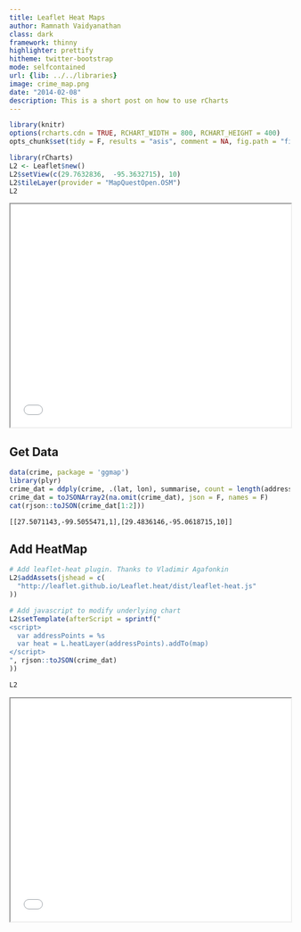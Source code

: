 ```yaml
---
title: Leaflet Heat Maps
author: Ramnath Vaidyanathan
class: dark
framework: thinny
highlighter: prettify
hitheme: twitter-bootstrap
mode: selfcontained
url: {lib: ../../libraries}
image: crime_map.png
date: "2014-02-08"
description: This is a short post on how to use rCharts 
---
```



```r
library(knitr)
options(rcharts.cdn = TRUE, RCHART_WIDTH = 800, RCHART_HEIGHT = 400)
opts_chunk$set(tidy = F, results = "asis", comment = NA, fig.path = "fig/")
```




```r
library(rCharts)
L2 <- Leaflet$new()
L2$setView(c(29.7632836,  -95.3632715), 10)
L2$tileLayer(provider = "MapQuestOpen.OSM")
L2
```

<iframe src='
fig/unnamed-chunk-1.html
' scrolling='no' seamless
class='rChart leaflet '
id=iframe-
chart182a6b6bf663
></iframe>
<style>iframe.rChart{ width: 100%; height: 400px;}</style>



## Get Data


```r
data(crime, package = 'ggmap')
library(plyr)
crime_dat = ddply(crime, .(lat, lon), summarise, count = length(address))
crime_dat = toJSONArray2(na.omit(crime_dat), json = F, names = F)
cat(rjson::toJSON(crime_dat[1:2]))
```

```
[[27.5071143,-99.5055471,1],[29.4836146,-95.0618715,10]]
```


## Add HeatMap


```r
# Add leaflet-heat plugin. Thanks to Vladimir Agafonkin
L2$addAssets(jshead = c(
  "http://leaflet.github.io/Leaflet.heat/dist/leaflet-heat.js"
))

# Add javascript to modify underlying chart
L2$setTemplate(afterScript = sprintf("
<script>
  var addressPoints = %s
  var heat = L.heatLayer(addressPoints).addTo(map)           
</script>
", rjson::toJSON(crime_dat)
))

L2
```

<iframe src='
fig/unnamed-chunk-3.html
' scrolling='no' seamless
class='rChart leaflet '
id=iframe-
chart182a6b6bf663
></iframe>
<style>iframe.rChart{ width: 100%; height: 400px;}</style>



<style>
  table.nofluid {width: auto; margin: 0 auto;}
  pre {margin-left: 0px;}
</style>




